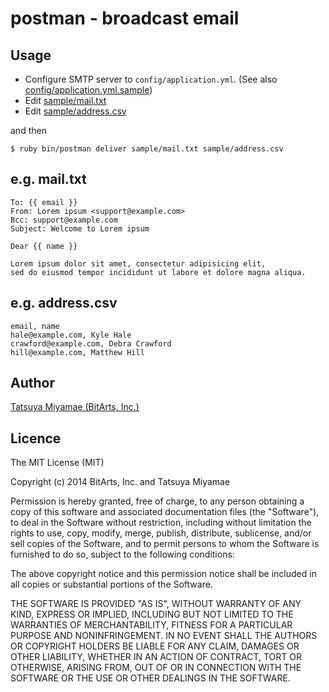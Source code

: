 postman - broadcast email
=========================

## Usage

- Configure SMTP server to `config/application.yml`. (See also [config/application.yml.sample](config/application.yml.sample))
- Edit [sample/mail.txt](sample/mail.txt)
- Edit [sample/address.csv](sample/address.csv)

and then

```
$ ruby bin/postman deliver sample/mail.txt sample/address.csv
```

## e.g. mail.txt

```
To: {{ email }}
From: Lorem ipsum <support@example.com>
Bcc: support@example.com
Subject: Welcome to Lorem ipsum

Dear {{ name }}

Lorem ipsum dolor sit amet, consectetur adipisicing elit,
sed do eiusmod tempor incididunt ut labore et dolore magna aliqua.
```

## e.g. address.csv

```
email, name
hale@example.com, Kyle Hale
crawford@example.com, Debra Crawford
hill@example.com, Matthew Hill
```

## Author

[Tatsuya Miyamae (BitArts, Inc.)](http://bitarts.jp/)

## Licence

The MIT License (MIT)

Copyright (c) 2014 BitArts, Inc. and Tatsuya Miyamae

Permission is hereby granted, free of charge, to any person obtaining a copy
of this software and associated documentation files (the "Software"), to deal
in the Software without restriction, including without limitation the rights
to use, copy, modify, merge, publish, distribute, sublicense, and/or sell
copies of the Software, and to permit persons to whom the Software is
furnished to do so, subject to the following conditions:

The above copyright notice and this permission notice shall be included in
all copies or substantial portions of the Software.

THE SOFTWARE IS PROVIDED "AS IS", WITHOUT WARRANTY OF ANY KIND, EXPRESS OR
IMPLIED, INCLUDING BUT NOT LIMITED TO THE WARRANTIES OF MERCHANTABILITY,
FITNESS FOR A PARTICULAR PURPOSE AND NONINFRINGEMENT. IN NO EVENT SHALL THE
AUTHORS OR COPYRIGHT HOLDERS BE LIABLE FOR ANY CLAIM, DAMAGES OR OTHER
LIABILITY, WHETHER IN AN ACTION OF CONTRACT, TORT OR OTHERWISE, ARISING FROM,
OUT OF OR IN CONNECTION WITH THE SOFTWARE OR THE USE OR OTHER DEALINGS IN
THE SOFTWARE.
